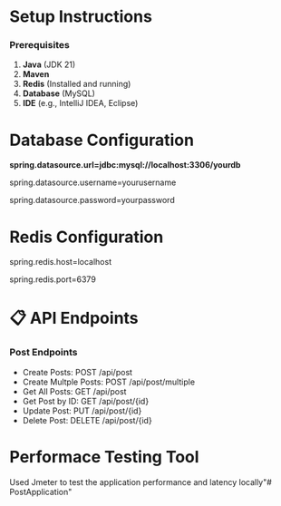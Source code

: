 # Setup Instructions
### Prerequisites
1. **Java** (JDK 21)
2. **Maven**
3. **Redis** (Installed and running)
4. **Database** (MySQL)
5. **IDE** (e.g., IntelliJ IDEA, Eclipse)

# Database Configuration
****spring.datasource.url=jdbc:mysql://localhost:3306/yourdb****

spring.datasource.username=yourusername

spring.datasource.password=yourpassword

# Redis Configuration
spring.redis.host=localhost

spring.redis.port=6379

# 📋 API Endpoints
### Post Endpoints
* Create Posts: POST /api/post
* Create Multple Posts: POST /api/post/multiple
* Get All Posts: GET /api/post
* Get Post by ID: GET /api/post/{id}
* Update Post: PUT /api/post/{id}
* Delete Post: DELETE /api/post/{id}

# Performace Testing Tool
Used Jmeter to test the application performance and latency locally"# PostApplication" 
